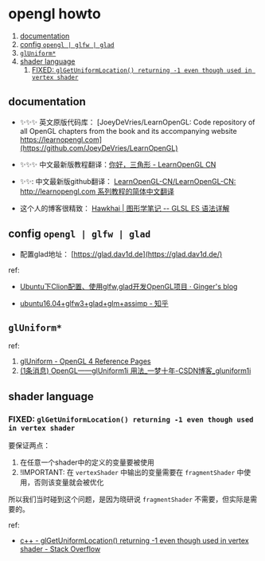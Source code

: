 # opengl howto

1. [documentation](#documentation)
2. [config `opengl | glfw | glad`](#config-opengl--glfw--glad)
3. [`glUniform*`](#gluniform)
4. [shader language](#shader-language)
    1. [FIXED: `glGetUniformLocation() returning -1 even though used in vertex shader`](#fixed-glgetuniformlocation-returning--1-even-though-used-in-vertex-shader)

## documentation

- :sparkles::sparkles::sparkles: 英文原版代码库： [JoeyDeVries/LearnOpenGL: Code repository of all OpenGL chapters from the book and its accompanying website https://learnopengl.com](https://github.com/JoeyDeVries/LearnOpenGL)

- :sparkles::sparkles::sparkles: 中文最新版教程翻译：[你好，三角形 - LearnOpenGL CN](https://learnopengl-cn.github.io/01%20Getting%20started/04%20Hello%20Triangle/)

- :sparkles::sparkles:: 中文最新版github翻译： [LearnOpenGL-CN/LearnOpenGL-CN: http://learnopengl.com 系列教程的简体中文翻译](https://github.com/LearnOpenGL-CN/LearnOpenGL-CN)

- 这个人的博客很精致： [Hawkhai | 图形学笔记 -- GLSL ES 语法详解](https://blog.hawkhai.com/blog/2020/12/12/shader-OpenGL-ES-syntax#varying-%E9%99%90%E5%AE%9A%E7%AC%A6)

## config `opengl | glfw | glad`

- 配置glad地址： [https://glad.dav1d.de](https://glad.dav1d.de/)

ref:

- [Ubuntu下Clion配置、使用glfw,glad开发OpenGL项目 · Ginger's blog](https://1-riverfish.github.io/2018/10/27/Ubuntu%E4%B8%8BClion%E9%85%8D%E7%BD%AE%E3%80%81%E4%BD%BF%E7%94%A8Glfw-Glad%E5%BC%80%E5%8F%91OpenGL%E9%A1%B9%E7%9B%AE/)

- [ubuntu16.04+glfw3+glad+glm+assimp - 知乎](https://zhuanlan.zhihu.com/p/89549290)

## `glUniform*`

ref:

1. [glUniform - OpenGL 4 Reference Pages](https://www.khronos.org/registry/OpenGL-Refpages/gl4/html/glUniform.xhtml)
2. [(1条消息) OpenGL——glUniform1i 用法_一梦十年-CSDN博客_gluniform1i](https://blog.csdn.net/mumuzi_1/article/details/62047112)

## shader language

### FIXED: `glGetUniformLocation() returning -1 even though used in vertex shader`

要保证两点：

1. 在任意一个shader中的定义的变量要被使用
2. !IMPORTANT: 在 `vertexShader` 中输出的变量需要在 `fragmentShader` 中使用，否则该变量就会被优化

所以我们当时碰到这个问题，是因为晓研说 `fragmentShader` 不需要，但实际是需要的。

ref:

- [c++ - glGetUniformLocation() returning -1 even though used in vertex shader - Stack Overflow](https://stackoverflow.com/questions/23319288/glgetuniformlocation-returning-1-even-though-used-in-vertex-shader)
